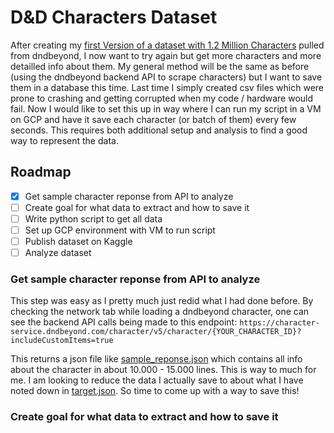 # D&D Characters Dataset

After creating my [first Version of a dataset with 1.2 Million Characters](https://www.kaggle.com/datasets/maximebonnin/dnd-characters-test) pulled from dndbeyond, I now want to try again but get more characters and more detailled info about them. My general method will be the same as before (using the dndbeyond backend API to scrape characters) but I want to save them in a database this time. Last time I simply created csv files which were prone to crashing and getting corrupted when my code / hardware would fail. Now I would like to set this up in way where I can run my script in a VM on GCP and have it save each character (or batch of them) every few seconds. This requires both additional setup and analysis to find a good way to represent the data.


## Roadmap
- [x] Get sample character reponse from API to analyze
- [ ] Create goal for what data to extract and how to save it
- [ ] Write python script to get all data
- [ ] Set up GCP environment with VM to run script
- [ ] Publish dataset on Kaggle
- [ ] Analyze dataset

### Get sample character reponse from API to analyze
This step was easy as I pretty much just redid what I had done before. By checking the network tab while loading a dndbeyond character, one can see the backend API calls being made to this endpoint: ```https://character-service.dndbeyond.com/character/v5/character/{YOUR_CHARACTER_ID}?includeCustomItems=true```

This returns a json file like [sample_reponse.json](sample_reponse.json) which contains all info about the character in about 10.000 - 15.000 lines. This is way to much for me. I am looking to reduce the data I actually save to about what I have noted down in [target.json](target.json). So time to come up with a way to save this!

### Create goal for what data to extract and how to save it